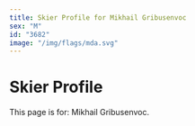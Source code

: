 ```yaml
---
title: Skier Profile for Mikhail Gribusenvoc
sex: "M"
id: "3682"
image: "/img/flags/mda.svg" 
---
```


# Skier Profile

This page is for: Mikhail Gribusenvoc.
    